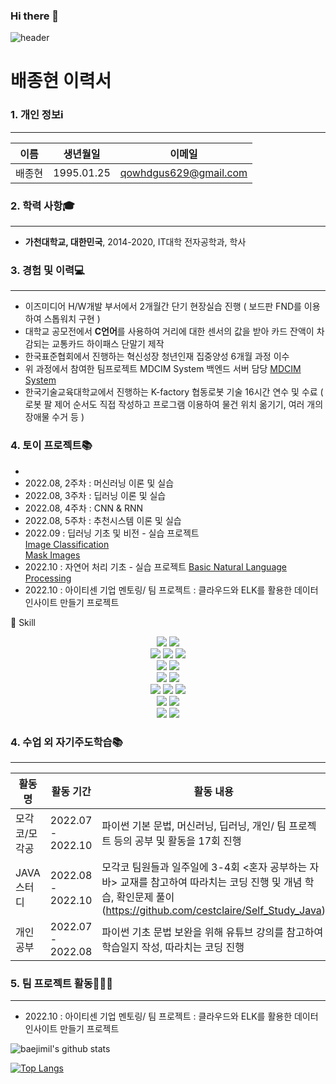 ### Hi there 👋

![header](https://capsule-render.vercel.app/api?type=wave&color=auto&height=300&section=header&text=Baejimeel%20Github&fontSize=80)
# 배종현 이력서

### 1. 개인 정보ℹ️
***
이름 | 생년월일 | 이메일
--- | --- | --- |
배종현 | 1995.01.25 | qowhdgus629@gmail.com

### 2. 학력 사항🎓
***
* **가천대학교, 대한민국**, 2014-2020, IT대학 전자공학과, 학사

### 3. 경험 및 이력💻
***
* 이즈미디어 H/W개발 부서에서 2개월간 단기 현장실습 진행 ( 보드판 FND를 이용하여 스톱워치 구현 )
* 대학교 공모전에서 **C언어**를 사용하여 거리에 대한 센서의 값을 받아 카드 잔액이 차감되는 교통카드 하이패스 단말기 제작
* 한국표준협회에서 진행하는 혁신성장 청년인재 집중양성 6개월 과정 이수
* 위 과정에서 참여한 팀프로젝트 MDCIM System 백엔드 서버 담당 [MDCIM System](https://github.com/baejimil/Project_final)
* 한국기술교육대학교에서 진행하는 K-factory 협동로봇 기술 16시간 연수 및 수료 ( 로봇 팔 제어 순서도 직접 작성하고 프로그램 이용하여 물건 위치 옮기기, 여러 개의 장애물 수거 등 )

### 4. 토이 프로젝트📚
* 
* 2022.08, 2주차 : 머신러닝 이론 및 실습
* 2022.08, 3주차 : 딥러닝 이론 및 실습
* 2022.08, 4주차 : CNN & RNN
* 2022.08, 5주차 : 추천시스템 이론 및 실습
* 2022.09 : 딥러닝 기초 및 비전 - 실습 프로젝트   
[Image Classification](https://github.com/cestclaire/image_classification)   
[Mask Images](https://github.com/cestclaire/mask_images)
* 2022.10 : 자연어 처리 기초 - 실습 프로젝트 [Basic Natural Language Processing](https://github.com/cestclaire/basic_natural_language_processing)
* 2022.10 : 아이티센 기업 멘토링/ 팀 프로젝트 : 클라우드와 ELK를 활용한 데이터 인사이트 만들기 프로젝트

:wrench: Skill 

<div align=center> 
  <img src="https://img.shields.io/badge/java-007396?style=for-the-badge&logo=java&logoColor=white"> 
  <img src="https://img.shields.io/badge/python-3776AB?style=for-the-badge&logo=python&logoColor=white"> 
  <br>
  
  <img src="https://img.shields.io/badge/html5-E34F26?style=for-the-badge&logo=html5&logoColor=white"> 
  <img src="https://img.shields.io/badge/css-1572B6?style=for-the-badge&logo=css3&logoColor=white"> 
  <img src="https://img.shields.io/badge/javascript-F7DF1E?style=for-the-badge&logo=javascript&logoColor=black"> 
  <br>
  
  <img src="https://img.shields.io/badge/mysql-4479A1?style=for-the-badge&logo=mysql&logoColor=white"> 
  <img src="https://img.shields.io/badge/mongoDB-47A248?style=for-the-badge&logo=MongoDB&logoColor=white">
  <br>
  
  <img src="https://img.shields.io/badge/react-61DAFB?style=for-the-badge&logo=react&logoColor=black"> 
  <img src="https://img.shields.io/badge/vue.js-4FC08D?style=for-the-badge&logo=vue.js&logoColor=white"> 
  <br>
  
  <img src="https://img.shields.io/badge/spring-6DB33F?style=for-the-badge&logo=spring&logoColor=white"> 
  <img src="https://img.shields.io/badge/flask-000000?style=for-the-badge&logo=flask&logoColor=white">
  
  <img src="https://img.shields.io/badge/bootstrap-7952B3?style=for-the-badge&logo=bootstrap&logoColor=white">
  <br>

  <img src="https://img.shields.io/badge/linux-FCC624?style=for-the-badge&logo=linux&logoColor=black"> 
  <img src="https://img.shields.io/badge/apache tomcat-F8DC75?style=for-the-badge&logo=apachetomcat&logoColor=white">
  <br>
  
  <img src="https://img.shields.io/badge/github-181717?style=for-the-badge&logo=github&logoColor=white">
  <img src="https://img.shields.io/badge/git-F05032?style=for-the-badge&logo=git&logoColor=white">
  <br>
</div>


### 4. 수업 외 자기주도학습📚
***
활동명 | 활동 기간 | 활동 내용
--- | --- | --- |
모각코/모각공 | 2022.07 - 2022.10 | 파이썬 기본 문법, 머신러닝, 딥러닝, 개인/ 팀 프로젝트 등의 공부 및 활동을 17회 진행
JAVA 스터디 | 2022.08 - 2022.10 | 모각코 팀원들과 일주일에 3-4회 <혼자 공부하는 자바> 교재를 참고하여 따라치는 코딩 진행 및 개념 학습, 확인문제 풀이(https://github.com/cestclaire/Self_Study_Java)
개인 공부 | 2022.07 - 2022.08 | 파이썬 기초 문법 보완을 위해 유튜브 강의를 참고하여 학습일지 작성, 따라치는 코딩 진행

### 5. 팀 프로젝트 활동🧑‍🤝‍🧑
***
* 2022.10 : 아이티센 기업 멘토링/ 팀 프로젝트 : 클라우드와 ELK를 활용한 데이터 인사이트 만들기 프로젝트

<img src="https://github-readme-stats.vercel.app/api?username=baejimil&amp;show_icons=true&amp;theme=radical" alt="baejimil's github stats">  <a href="https://github.com/baejimil">
<p class="has-line-data" data-line-start="0" data-line-end="1"><a href="https://github.com/baejimil"><img src="https://github-readme-stats.vercel.app/api/top-langs/?username=baejimil&amp;layout=compact&amp;theme=dracula" alt="Top Langs"></a></p>



 
<!--
**baejimil/baejimil** is a ✨ _special_ ✨ repository because its `README.md` (this file) appears on your GitHub profile.


- 🔭 I’m currently working on ...
- 🌱 I’m currently learning ...
- 👯 I’m looking to collaborate on ...
- 🤔 I’m looking for help with ...
- 💬 Ask me about ...
- 📫 How to reach me: ...
- 😄 Pronouns: ...
- ⚡ Fun fact: ...
-->
